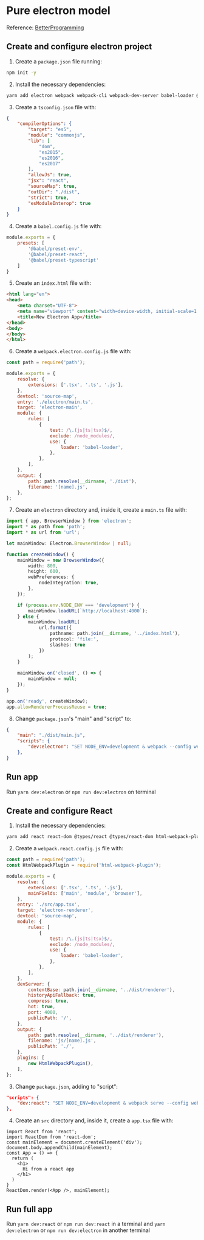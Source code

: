 # Pure electron model

Reference:
[BetterProgramming](https://medium.com/better-programming/start-a-new-electron-app-with-react-and-typescript-cdd6d9997933)


## Create and configure electron project

1. Create a `package.json` file running:

```sh
npm init -y
```

2. Install the necessary dependencies:

```sh
yarn add electron webpack webpack-cli webpack-dev-server babel-loader @babel/core @babel/preset-env @babel/preset-react @babel/preset-typescript crossenv
```

3. Create a `tsconfig.json` file with:

```json
{
    "compilerOptions": {
        "target": "es5",
        "module": "commonjs",
        "lib": [
            "dom",
            "es2015",
            "es2016",
            "es2017"
        ],
        "allowJs": true,
        "jsx": "react",
        "sourceMap": true,
        "outDir": "./dist",
        "strict": true,
        "esModuleInterop": true
    }
}
```

4. Create a `babel.config.js` file with:

```js
module.exports = {
    presets: [
        '@babel/preset-env',
        '@babel/preset-react',
        '@babel/preset-typescript'
    ]
}
```

5. Create an `index.html` file with:

```html
<html lang="en">
<head>
    <meta charset="UTF-8">
    <meta name="viewport" content="width=device-width, initial-scale=1.0">
    <title>New Electron App</title>
</head>
<body>
</body>
</html>
```

6. Create a `webpack.electron.config.js` file with:

```js
const path = require('path');

module.exports = {
    resolve: {
        extensions: ['.tsx', '.ts', '.js'],
    },
    devtool: 'source-map',
    entry: './electron/main.ts',
    target: 'electron-main',
    module: {
        rules: [
            {
                test: /\.(js|ts|tsx)$/,
                exclude: /node_modules/,
                use: {
                    loader: 'babel-loader',
                },
            },
        ],
    },
    output: {
        path: path.resolve(__dirname, './dist'),
        filename: '[name].js',
    },
};
```

7. Create an `electron` directory and, inside it, create a `main.ts` file with:

```ts
import { app, BrowserWindow } from 'electron';
import * as path from 'path';
import * as url from 'url';

let mainWindow: Electron.BrowserWindow | null;

function createWindow() {
    mainWindow = new BrowserWindow({
        width: 800,
        height: 600,
        webPreferences: {
            nodeIntegration: true,
        },
    });

    if (process.env.NODE_ENV === 'development') {
        mainWindow.loadURL(`http://localhost:4000`);
    } else {
        mainWindow.loadURL(
            url.format({
                pathname: path.join(__dirname, '../index.html'),
                protocol: 'file:',
                slashes: true
            })
        );
    }
    
    mainWindow.on('closed', () => {
        mainWindow = null;
    });
}

app.on('ready', createWindow);
app.allowRendererProcessReuse = true;
```

8. Change `package.json`'s "main" and "script" to:
```json
{
    "main": "./dist/main.js",
    "scripts": {
        "dev:electron": "SET NODE_ENV=development & webpack --config webpack.electron.config.js --mode development && electron ."
    },
}
```


## Run app

Run `yarn dev:electron` or `npm run dev:electron` on terminal


## Create and configure React

1. Install the necessary dependencies:

```sh
yarn add react react-dom @types/react @types/react-dom html-webpack-plugin
```

2. Create a `webpack.react.config.js` file with:

```js
const path = require('path');
const HtmlWebpackPlugin = require('html-webpack-plugin');

module.exports = {
    resolve: {
        extensions: ['.tsx', '.ts', '.js'],
        mainFields: ['main', 'module', 'browser'],
    },
    entry: './src/app.tsx',
    target: 'electron-renderer',
    devtool: 'source-map',
    module: {
        rules: [
            {
                test: /\.(js|ts|tsx)$/,
                exclude: /node_modules/,
                use: {
                    loader: 'babel-loader',
                },
            },
        ],
    },
    devServer: {
        contentBase: path.join(__dirname, '../dist/renderer'),
        historyApiFallback: true,
        compress: true,
        hot: true,
        port: 4000,
        publicPath: '/',
    },
    output: {
        path: path.resolve(__dirname, '../dist/renderer'),
        filename: 'js/[name].js',
        publicPath: './',
    },
    plugins: [
        new HtmlWebpackPlugin(),
    ],
};
```

3. Change `package.json`, adding to "script":

```json
"scripts": {
    "dev:react": "SET NODE_ENV=development & webpack serve --config webpack.react.config.js --mode development"
},
```

4. Create an `src` directory and, inside it, create a `app.tsx` file with:
```tsx
import React from 'react';
import ReactDom from 'react-dom';
const mainElement = document.createElement('div');
document.body.appendChild(mainElement);
const App = () => {
  return (
    <h1>
      Hi from a react app
    </h1>
  )
}
ReactDom.render(<App />, mainElement);
```

## Run full app

Run `yarn dev:react` or `npm run dev:react` in a terminal and `yarn dev:electron` or `npm run dev:electron` in another terminal